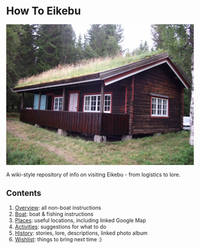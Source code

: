 # How To Eikebu

![Hytte](pics/hytte.jpg)

A wiki-style repository of info on visiting Eikebu - from logistics to lore.

## Contents

1. [Overview](overview.md): all non-boat instructions
2. [Boat](boat.md): boat & fishing instructions
3. [Places](places.md): useful locations, including linked Google Map
4. [Activities](activities.md): suggestions for what to do
5. [History](history.md): stories, lore, descriptions, linked photo album
6. [Wishlist](wishlist.md): things to bring next time :)
